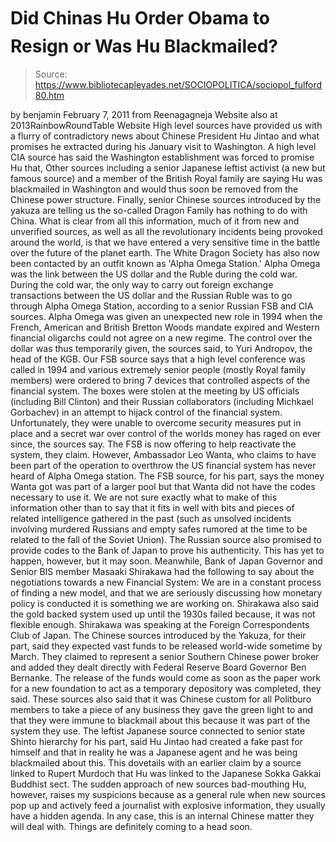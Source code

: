 # Did Chinas Hu Order Obama to Resign or Was Hu Blackmailed?

> Source: https://www.bibliotecapleyades.net/SOCIOPOLITICA/sociopol_fulford80.htm

by benjamin
February 7, 2011
from
Reenagagneja Website
also at
2013RainbowRoundTable Website
High level sources have provided us with a
flurry of contradictory news about Chinese President Hu Jintao and
what promises he extracted during his January visit to Washington.
A high level CIA source has said the Washington
establishment was forced to promise Hu that,
Other sources including a senior Japanese
leftist activist (a new but famous source) and a member of the
British Royal family are saying Hu was
blackmailed in Washington and would thus soon be removed from the Chinese
power structure.
Finally, senior Chinese sources introduced by
the yakuza are telling us the so-called Dragon Family has nothing to do with
China.
What is clear from all this information, much of
it from new and unverified sources, as well as all the revolutionary
incidents being provoked around the world, is that we have entered a very
sensitive time in the battle over the future of the planet earth.
The
White Dragon Society has also now been
contacted by an outfit known as 'Alpha Omega Station.'
Alpha Omega was the link between the US
dollar and the Ruble during the cold war. During the cold war, the only way
to carry out foreign exchange transactions between the US dollar and the
Russian Ruble was to go through Alpha Omega Station, according to a
senior
Russian FSB and CIA sources.
Alpha Omega was given an unexpected new role in 1994 when the French,
American and British
Bretton Woods
mandate expired and Western financial oligarchs could not agree on a new
regime.
The control over the dollar was thus temporarily
given, the sources said, to Yuri Andropov, the head of the KGB. Our
FSB source says that a high level conference was called in 1994 and various
extremely senior people (mostly Royal family members) were ordered to bring
7 devices that controlled aspects of the financial system.
The boxes were stolen at the meeting by US officials (including Bill
Clinton) and their Russian collaborators (including Michkael Gorbachev) in
an attempt to hijack control of the financial system.
Unfortunately, they were unable to overcome security measures put in place
and a secret war over control of the worlds money has raged on ever since,
the sources say. The FSB is now offering to help reactivate the system, they
claim.
However, Ambassador
Leo Wanta, who claims to have been part
of the operation to overthrow the US financial system has never heard of
Alpha Omega station.
The FSB source, for his part, says the money Wanta got was part of a larger
pool but that Wanta did not have the codes necessary to use it.
We are not sure exactly what to make of this
information other than to say that it fits in well with bits and pieces of
related intelligence gathered in the past (such as unsolved incidents
involving murdered Russians and empty safes rumored at the time to be
related to the fall of the Soviet Union).
The Russian source also promised to provide codes to the Bank of Japan to
prove his authenticity. This has yet to happen, however, but it may soon.
Meanwhile, Bank of Japan Governor and Senior BIS member Masaaki Shirakawa
had the following to say about the negotiations towards a new Financial
System:
We are in a constant process of finding a
new model, and that we are seriously discussing how monetary policy is
conducted
it is something we are working on.
Shirakawa also said the gold backed system used
up until the 1930s failed because,
it was not flexible enough.
Shirakawa was speaking at the Foreign
Correspondents Club of Japan.
The Chinese sources introduced by the Yakuza, for their part, said they
expected vast funds to be released world-wide sometime by March. They
claimed to represent a senior Southern Chinese power broker and added they
dealt directly with Federal Reserve Board Governor Ben Bernanke.
The release of the funds would come as soon as
the paper work for a new foundation to act as a temporary depository was
completed, they said.
These sources also said that it was Chinese custom for all Politburo members
to take a piece of any business they gave the green light to and that they
were immune to blackmail about this because it was part of the system they
use.
The leftist Japanese source connected to senior state Shinto hierarchy for
his part, said Hu Jintao had created a fake past for himself and that in
reality he was a Japanese agent and he was being blackmailed about this.
This dovetails with an earlier claim by a source linked to Rupert Murdoch
that Hu was linked to the Japanese
Sokka Gakkai Buddhist sect.
The sudden approach of new sources bad-mouthing Hu, however, raises my
suspicions because as a general rule when new sources pop up and actively
feed a journalist with explosive information, they usually have a
hidden agenda.
In any case, this is an internal Chinese matter
they will deal with.
Things are definitely coming to a head soon.
